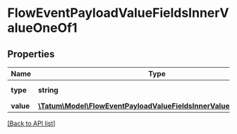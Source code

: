 # FlowEventPayloadValueFieldsInnerValueOneOf1

## Properties

Name | Type | Description | Notes
------------ | ------------- | ------------- | -------------
**type** | **string** | Type of the value | [optional]
**value** | [**\Tatum\Model\FlowEventPayloadValueFieldsInnerValueOneOf1Value**](FlowEventPayloadValueFieldsInnerValueOneOf1Value.md) |  | [optional]

[[Back to API list]](../../README.md#api-endpoints)
